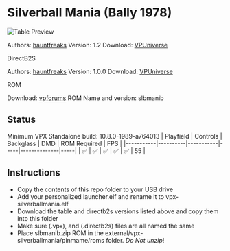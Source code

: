 # Silverball Mania (Bally 1978)

![Table Preview](https://vpuniverse.com/screenshots/monthly_2021_08/630185711_SilverBallManiascreenshot.jpg.84995c7bae286185420f862155e25ebc.jpg)

Authors: [hauntfreaks](https://vpuniverse.com/profile/5216-hauntfreaks/)
Version: 1.2
Download: [VPUniverse](https://vpuniverse.com/files/file/7284-silverball-mania-bally-1978/)

DirectB2S

Authors: [hauntfreaks](https://vpuniverse.com/profile/5216-hauntfreaks/)
Version: 1.0.0
Download: [VPUniverse](https://vpuniverse.com/files/file/7283-silverball-mania-bally-1978-b2s/)

ROM

Download: [vpforums](https://www.vpforums.org/index.php?app=downloads&showfile=683)
ROM Name and version: slbmanib

## Status 

Minimum VPX Standalone build: 10.8.0-1989-a764013
| Playfield | Controls | Backglass | DMD | ROM Required | FPS | 
|-----------|----------|-----------|-----|--------------|-----|
| :white_check_mark: | :white_check_mark: | :white_check_mark: | :white_check_mark: | :white_check_mark: | 55 |

## Instructions

- Copy the contents of this repo folder to your USB drive
- Add your personalized launcher.elf and rename it to vpx-silverballmania.elf
- Download the table and directb2s versions listed above and copy them into this folder
- Make sure (.vpx), and (.directb2s) files are all named the same
- Place slbmanib.zip ROM in the external/vpx-silverballmania/pinmame/roms folder. *Do Not unzip*!


